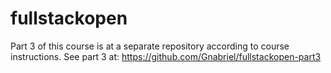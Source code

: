 # fullstackopen
Part 3 of this course is at a separate repository according to course instructions.
See part 3 at: https://github.com/Gnabriel/fullstackopen-part3
